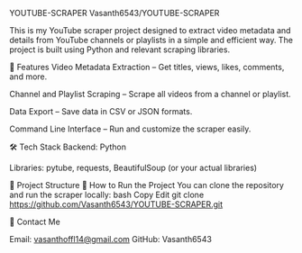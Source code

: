 YOUTUBE-SCRAPER
Vasanth6543/YOUTUBE-SCRAPER

This is my YouTube scraper project designed to extract video metadata and details from YouTube channels or playlists in a simple and efficient way.
The project is built using Python and relevant scraping libraries.

📌 Features
Video Metadata Extraction – Get titles, views, likes, comments, and more.

Channel and Playlist Scraping – Scrape all videos from a channel or playlist.

Data Export – Save data in CSV or JSON formats.

Command Line Interface – Run and customize the scraper easily.

🛠️ Tech Stack
Backend: Python

Libraries: pytube, requests, BeautifulSoup (or your actual libraries)

📂 Project Structure
🚀 How to Run the Project
You can clone the repository and run the scraper locally:
bash
Copy
Edit
git clone https://github.com/Vasanth6543/YOUTUBE-SCRAPER.git

📧 Contact Me

Email: vasanthoffl14@gmail.com
GitHub: Vasanth6543
